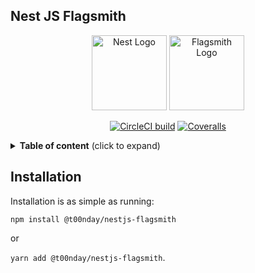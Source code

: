 ## Nest JS Flagsmith

<p align="center">
  <a href="http://nestjs.com/" target="blank"><img src="https://nestjs.com/img/logo-small.svg" width="120" alt="Nest Logo" /></a>
  <img src="https://docs.flagsmith.com/images/logo.png" width="120" alt="Flagsmith Logo" />
</p>

<p align='center'>
    <a href="https://circleci.com/gh/toondaey/nestjs-flagsmith" target="_blank" rel="noopener noreferrer"><img alt="CircleCI build" src="https://img.shields.io/circleci/build/gh/toondaey/nestjs-flagsmith/master"></a>
  <a href="https://coveralls.io/github/toondaey/nestjs-flagsmith" target="_blank" rel="noopener noreferrer"><img alt="Coveralls" src="https://img.shields.io/coveralls/github/toondaey/nestjs-flagsmith"></a>
</p>

<details>
<summary><strong>Table of content</strong> (click to expand)</summary>

<!-- toc -->

- [Installation](#installation)
  <!-- tocstop -->
  </details>

## Installation

Installation is as simple as running:

`npm install @t00nday/nestjs-flagsmith`

or

`yarn add @t00nday/nestjs-flagsmith`.
